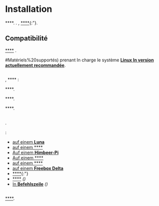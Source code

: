# Installation

****. .
, [****](http://market.jeedom.fr/index.php?v=d&p=market&type=plugin){:"}.

## Compatibilité

[****](../compatibility/#Boxes%20officielles) .

#Matériels%20supportés) prenant In charge le système [**Linux  In version actuellement recommandée**](../compatibility/#Debian).

## 

, ****  :

 ****.

 ****.

 ****.

## 

.

 :

- [auf einem **Luna**](../plugins/home%20automation%20protocol/luna)
- [auf einem ****](recovery)
- [Auf einem **Himbeer-Pi**](rpi)
- [Auf einem ****](baremetal)
- [auf einem ****](vm)
- [auf einem **Freebox Delta**](freeboxdelta)
- [ ****](https://community-scripts.github.io/ProxmoxVE/scripts?id=jeedom){:"}
- [ ****](docker) *()*
- [In **Befehlszeile**](cli) *()*

## 

 [****](../premiers-pas/).
